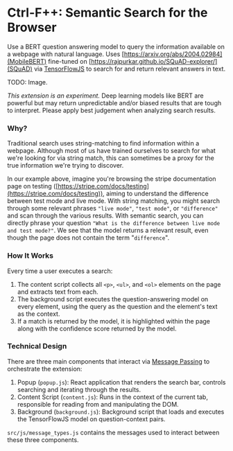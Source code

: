 # Ctrl-F++: Semantic Search for the Browser

Use a BERT question answering model to query the information available on a
webpage with natural language. Uses [https://arxiv.org/abs/2004.02984](MobileBERT)
fine-tuned on [https://rajpurkar.github.io/SQuAD-explorer/](SQuAD) via
[TensorFlowJS](https://www.tensorflow.org/js) to search for and return relevant
answers in text.

TODO: Image.

*This extension is an experiment.* Deep learning models like BERT are powerful
but may return unpredictable and/or biased results that are tough to interpret.
Please apply best judgement when analyzing search results.

### Why?

Traditional search uses string-matching to find information within a webpage.
Although most of us have trained ourselves to search for what we're looking for
via string match, this can sometimes be a proxy for the true information we're
trying to discover.

In our example above, imagine you're browsing the stripe documentation page on
testing ([https://stripe.com/docs/testing](https://stripe.com/docs/testing)),
aiming to understand the difference between test mode and live mode. With
string matching, you might search through some relevant phrases `"live mode"`,
`"test mode"`, or `"difference"` and scan through the various results. With
semantic search, you can directly phrase your question `"What is the difference
between live mode and test mode?"`. We see that the model returns a relevant
result, even though the page does not contain the term "`difference`".

### How It Works

Every time a user executes a search:

1) The content script collects all `<p>`, `<ul>`, and `<ol>` elements on the
page and extracts text from each.
2) The background script executes the question-answering model on every
element, using the query as the question and the element's text as the context.
3) If a match is returned by the model, it is highlighted within the page along
with the confidence score returned by the model.

### Technical Design

There are three main components that interact via [Message
Passing](https://developer.chrome.com/extensions/messaging) to orchestrate the
extension:

1) Popup (`popup.js`): React application that renders the search bar, controls
searching and iterating through the results.
2) Content Script (`content.js`): Runs in the context of the current tab,
responsible for reading from and manipulating the DOM.
3) Background (`background.js`): Background script that loads and executes the
TensorFlowJS model on question-context pairs.

`src/js/message_types.js` contains the messages used to interact between these
three components.

